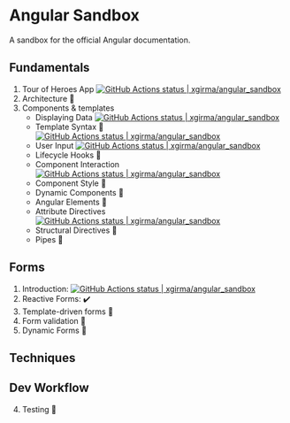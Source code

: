 # Angular Sandbox

A sandbox for the official Angular documentation.

## Fundamentals
1. Tour of Heroes App [![GitHub Actions status | xgirma/angular_sandbox](https://github.com/xgirma/angular_sandbox/workflows/tour-of-heroes-app/badge.svg)](https://github.com/xgirma/angular_sandbox/actions?workflow=tour-of-heroes-app)
2. Architecture :construction:
3. Components & templates
    * Displaying Data [![GitHub Actions status | xgirma/angular_sandbox](https://github.com/xgirma/angular_sandbox/workflows/displaying-data/badge.svg)](https://github.com/xgirma/angular_sandbox/actions?workflow=displaying-data)
    * Template Syntax :construction: [![GitHub Actions status | xgirma/angular_sandbox](https://github.com/xgirma/angular_sandbox/workflows/template-syntax/badge.svg)](https://github.com/xgirma/angular_sandbox/actions?workflow=template-syntax)
    * User Input [![GitHub Actions status | xgirma/angular_sandbox](https://github.com/xgirma/angular_sandbox/workflows/component-interaction/badge.svg)](https://github.com/xgirma/angular_sandbox/actions?workflow=component-interaction)
    * Lifecycle Hooks :construction:
    * Component Interaction [![GitHub Actions status | xgirma/angular_sandbox](https://github.com/xgirma/angular_sandbox/workflows/user-input/badge.svg)](https://github.com/xgirma/angular_sandbox/actions?workflow=user-input)
    * Component Style :construction:
    * Dynamic Components :construction:
    * Angular Elements :construction:
    * Attribute Directives [![GitHub Actions status | xgirma/angular_sandbox](https://github.com/xgirma/angular_sandbox/workflows/attribute-directives/badge.svg)](https://github.com/xgirma/angular_sandbox/actions?workflow=attribute-directives)
    * Structural Directives :construction:
    * Pipes :construction:

## Forms
1. Introduction: [![GitHub Actions status | xgirma/angular_sandbox](https://github.com/xgirma/angular_sandbox/workflows/form-intro/badge.svg)](https://github.com/xgirma/angular_sandbox/actions?workflow=form-intro)
2. Reactive Forms: :heavy_check_mark:
3. Template-driven forms :construction:
4. Form validation :construction:
5. Dynamic Forms :construction:

## Techniques
## Dev Workflow
4. Testing :construction:
